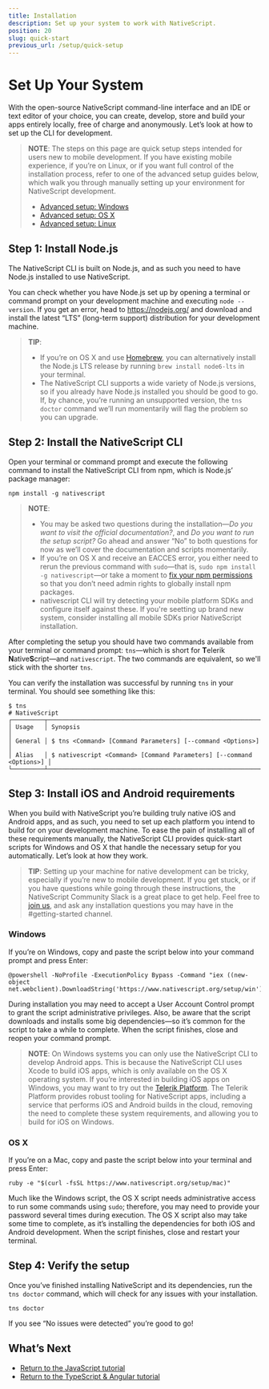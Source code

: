 ```yaml
---
title: Installation
description: Set up your system to work with NativeScript.
position: 20
slug: quick-start
previous_url: /setup/quick-setup
---
```


# Set Up Your System

With the open-source NativeScript command-line interface and an IDE or text editor of your choice, you can create, develop, store and build your apps entirely locally, free of charge and anonymously. Let’s look at how to set up the CLI for development.

> **NOTE**: The steps on this page are quick setup steps intended for users new to mobile development. If you have existing mobile experience, if you’re on Linux, or if you want full control of the installation process, refer to one of the advanced setup guides below, which walk you through manually setting up your environment for NativeScript development.
> * [Advanced setup: Windows](/start/ns-setup-win)
> * [Advanced setup: OS X](/start/ns-setup-os-x)
> * [Advanced setup: Linux](/start/ns-setup-linux)

## Step 1: Install Node.js

The NativeScript CLI is built on Node.js, and as such you need to have Node.js installed to use NativeScript.

You can check whether you have Node.js set up by opening a terminal or command prompt on your development machine and executing `node --version`. If you get an error, head to  <https://nodejs.org/> and download and install the latest “LTS” (long-term support) distribution for your development machine.

> **TIP**:
> * If you’re on OS X and use [Homebrew](http://brew.sh/), you can alternatively install the Node.js LTS release by running `brew install node6-lts` in your terminal.
> * The NativeScript CLI supports a wide variety of Node.js versions, so if you already have Node.js installed you should be good to go. If, by chance, you’re running an unsupported version, the `tns doctor` command we’ll run momentarily will flag the problem so you can upgrade.

## Step 2: Install the NativeScript CLI

Open your terminal or command prompt and execute the following command to install the NativeScript CLI from npm, which is Node.js’ package manager:

<pre class="add-copy-button"><code class="language-terminal">npm install -g nativescript</code></pre>

> **NOTE**:
> * You may be asked two questions during the installation—_Do you want to visit the official documentation?_, and _Do you want to run the setup script?_ Go ahead and answer “No” to both questions for now as we’ll cover the documentation and scripts momentarily.
> * If you’re on OS X and receive an EACCES error, you either need to rerun the previous command with `sudo`—that is, `sudo npm install -g nativescript`—or take a moment to [fix your npm permissions](https://docs.npmjs.com/getting-started/fixing-npm-permissions) so that you don’t need admin rights to globally install npm packages.
> * nativescript CLI will try detecting your mobile platform SDKs and configure itself against these. If you're seetting up brand new system, consider installing all mobile SDKs prior NativeScript installation.

After completing the setup you should have two commands available from your terminal or command prompt: `tns`—which is short for <b>T</b>elerik <b>N</b>ative<b>S</b>cript—and `nativescript`. The two commands are equivalent, so we'll stick with the shorter `tns`.

You can verify the installation was successful by running `tns` in your terminal. You should see something like this:

```
$ tns
# NativeScript
┌─────────┬─────────────────────────────────────────────────────────────────────┐
│ Usage   │ Synopsis                                                            │
│ General │ $ tns <Command> [Command Parameters] [--command <Options>]          │
│ Alias   │ $ nativescript <Command> [Command Parameters] [--command <Options>] │
└─────────┴─────────────────────────────────────────────────────────────────────┘
```

## Step 3: Install iOS and Android requirements

When you build with NativeScript you’re building truly native iOS and Android apps, and as such, you need to set up each platform you intend to build for on your development machine. To ease the pain of installing all of these requirements manually, the NativeScript CLI provides quick-start scripts for Windows and OS X that handle the necessary setup for you automatically. Let’s look at how they work.

> **TIP**: Setting up your machine for native development can be tricky, especially if you’re new to mobile development. If you get stuck, or if you have questions while going through these instructions, the NativeScript Community Slack is a great place to get help. Feel free to [join us](http://developer.telerik.com/wp-login.php?action=slack-invitation), and ask any installation questions you may have in the #getting-started channel.

### Windows

If you’re on Windows, copy and paste the script below into your command prompt and press Enter:

<pre class="add-copy-button"><code class="language-terminal">@powershell -NoProfile -ExecutionPolicy Bypass -Command "iex ((new-object net.webclient).DownloadString('https://www.nativescript.org/setup/win'))"</code></pre>

During installation you may need to accept a User Account Control prompt to grant the script administrative privileges. Also, be aware that the script downloads and installs some big dependencies—so it’s common for the script to take a while to complete. When the script finishes, close and reopen your command prompt.

> **NOTE**: On Windows systems you can only use the NativeScript CLI to develop Android apps. This is because the NativeScript CLI uses Xcode to build iOS apps, which is only available on the OS X operating system. If you’re interested in building iOS apps on Windows, you may want to try out the [Telerik Platform](http://www.telerik.com/platform). The Telerik Platform provides robust tooling for NativeScript apps, including a service that performs iOS and Android builds in the cloud, removing the need to complete these system requirements, and allowing you to build for iOS on Windows.

### OS X

If you’re on a Mac, copy and paste the script below into your terminal and press Enter:

<pre class="add-copy-button"><code class="language-terminal">ruby -e "$(curl -fsSL https://www.nativescript.org/setup/mac)"</code></pre>

Much like the Windows script, the OS X script needs administrative access to run some commands using `sudo`; therefore, you may need to provide your password several times during execution. The OS X script also may take some time to complete, as it’s installing the dependencies for both iOS and Android development. When the script finishes, close and restart your terminal.

## Step 4: Verify the setup

Once you’ve finished installing NativeScript and its dependencies, run the `tns doctor` command, which will check for any issues with your installation.

```
tns doctor
```

If you see “No issues were detected” you’re good to go!

## What’s Next

* [Return to the JavaScript tutorial](http://docs.nativescript.org/tutorial/chapter-1#11-install-nativescript-and-configure-your-environment)
* [Return to the TypeScript & Angular tutorial](http://docs.nativescript.org/angular/tutorial/ng-chapter-1#11-install-nativescript-and-configure-your-environment)
